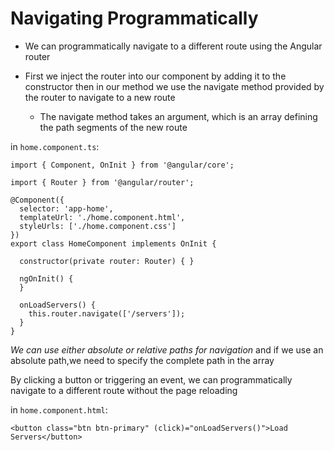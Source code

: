 # Navigating Programmatically

- We can programmatically navigate to a different route using the Angular router

- First we inject the router into our component by adding it to the constructor then in our method we use the navigate method provided by the router to navigate to a new route
  - The navigate method takes an argument, which is an array defining the path segments of the new route

in `home.component.ts`:

```
import { Component, OnInit } from '@angular/core';

import { Router } from '@angular/router';

@Component({
  selector: 'app-home',
  templateUrl: './home.component.html',
  styleUrls: ['./home.component.css']
})
export class HomeComponent implements OnInit {

  constructor(private router: Router) { }

  ngOnInit() {
  }

  onLoadServers() {
    this.router.navigate(['/servers']);
  }
}

```

_We can use either absolute or relative paths for navigation_ and if we use an absolute path,we need to specify the complete path in the array

By clicking a button or triggering an event, we can programmatically navigate to a different route without the page reloading

in `home.component.html`:

```
<button class="btn btn-primary" (click)="onLoadServers()">Load Servers</button>

```
